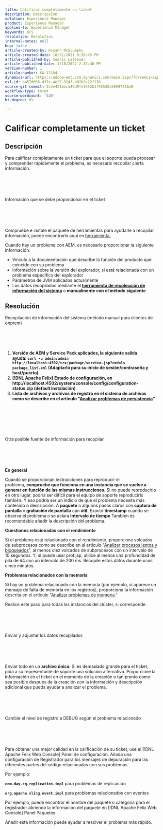 ```yaml
---
title: Calificar completamente un ticket
description: Descripción
solution: Experience Manager
product: Experience Manager
applies-to: Experience Manager
keywords: KCS
resolution: Resolution
internal-notes: null
bug: false
article-created-by: Roxann McGlumphy
article-created-date: 10/21/2021 9:35:45 PM
article-published-by: Cedric Latimier
article-published-date: 1/18/2022 2:37:48 PM
version-number: 1
article-number: KA-17494
dynamics-url: https://adobe-ent.crm.dynamics.com/main.aspx?forceUCI=1&pagetype=entityrecord&etn=knowledgearticle&id=8e3243d7-b632-ec11-b6e5-000d3a5ba97a
exl-id: b457d006-437e-4e27-924f-b92b2e22f136
source-git-commit: 0c3e421beca46d9fe1952b1f98538a50697216a0
workflow-type: tm+mt
source-wordcount: '520'
ht-degree: 0%

---
```


# Calificar completamente un ticket

## Descripción


Para calificar completamente un ticket para que el soporte pueda procesar y comprender rápidamente el problema, es necesario recopilar cierta información.
<br><br><br><br> <br><br>Información que se debe proporcionar en el ticket<br><br><br><br> <br><br>
Compruebe e instale el paquete de herramientas para ayudarle a recopilar información, puede encontrarlo aquí en [herramienta.](https://helpx.adobe.com/experience-manager/kb/index/tools.html)

Cuando hay un problema con AEM, es necesario proporcionar la siguiente información:

- Vínculo a la documentación que describe la función del producto que coincide con su problema
- Información sobre la versión del explorador, si está relacionada con un problema específico del explorador
- Parámetros de JVM aplicados actualmente
- Los datos recopilados mediante el <b>[herramienta de recolección de información del sistema](https://helpx.adobe.com/experience-manager/kb/support-info-collector.html)</b> o <b>manualmente con el método siguiente</b>



## Resolución

Recopilación de información del sistema (método manual para clientes de onprem)<br><br><br><br> 
1. <b>Versión de AEM y Service Pack aplicados, la siguiente salida ayuda: `curl -u admin:admin http://localhost:4502/crx/packmgr/service.jsp?cmd=ls  package_list.xml` (Adaptarlo para su inicio de sesión/contraseña y host/puerto)</b>
2. <b>[!DNL Apache Felix] Estado de configuración, en http://localhost:4502/system/console/config/configuration-status.zip (default instalación)</b>
3. <b>Lista de archivos y archivos de registro en el sistema de archivos como se describe en el artículo &quot;[Analizar problemas de persistencia](https://helpx.adobe.com/experience-manager/kb/AnalyzePersistenceProblems.html)&quot;</b>

<br><br><br><br> <br><br>Otra posible fuente de información para recopilar<br><br><br><br> <br><br>
<b>En general</b>

Cuando se proporcionan instrucciones para reproducir el problema, <b>compruebe que funciona en una instancia que se vuelve a generar en función de las mismas instrucciones</b>. Si no puede reproducirlo en otro lugar, podría ser difícil para el equipo de soporte reproducirlo también. Y eso podría ser un indicio de que el problema necesita más contenido o descripción.
A <b>paquete</b> o algunos pasos claros con <b>captura de pantalla </b>o<b> grabación de pantalla</b> can <b>útil</b>. Exacto <b>timestamp</b> cuando se observa el problema o se aclara <b>intervalo de tiempo</b> También es recomendable añadir la descripción del problema.

<b>Cuestiones relacionadas con el rendimiento</b>

Si el problema está relacionado con el rendimiento, proporcione volcados de subprocesos como se describe en el artículo &quot;[Analizar procesos lentos y bloqueados](https://helpx.adobe.com/experience-manager/kb/AnalyzeSlowAndBlockedProcesses.html)&quot;, al menos diez volcados de subprocesos con un intervalo de 10 segundos. Y, si puede usar prof.jsp, utilice al menos una profundidad de pila de 64 con un intervalo de 200 ms. Recopile estos datos durante unos cinco minutos.

<b>Problemas relacionados con la memoria</b>

Si hay un problema relacionado con la memoria (por ejemplo, si aparece un mensaje de falta de memoria en los registros), proporcione la información descrita en el artículo &quot;[Analizar problemas de memoria](https://helpx.adobe.com/experience-manager/kb/AnalyzeMemoryProblems.html).&quot;

Realice este paso para todas las instancias del clúster, si corresponde.
<br><br><br><br> <br><br>Enviar y adjuntar los datos recopilados<br><br><br><br> <br><br>
Enviar todo en un <b>archivo único</b>. Si es demasiado grande para el ticket, pida a su representante de soporte una solución alternativa. Proporcione la información en el ticket en el momento de la creación o tan pronto como sea posible después de la creación con la información y descripción adicional que pueda ayudar a analizar el problema.
<br><br><br><br> <br><br>Cambie el nivel de registro a DEBUG según el problema relacionado<br><br><br><br> <br><br>
Para obtener una mejor calidad en la calificación de su ticket, use el [!DNL Apache Felix Web Console]  Panel de configuración. Añada una configuración de Registrador para los mensajes de depuración para las diferentes partes del código relacionadas con sus problemas.

Por ejemplo:

<b>`com.day.cq.replication.impl`</b> para problemas de replicación

<b>`org.apache.sling.event.impl`</b> para problemas relacionados con eventos

Por ejemplo, puede encontrar el nombre del paquete o categoría para el registrador abriendo la información del paquete en [!DNL Apache Felix Web Console]  Panel Paquetes .

Añadir esta información puede ayudar a resolver el problema más rápido.
